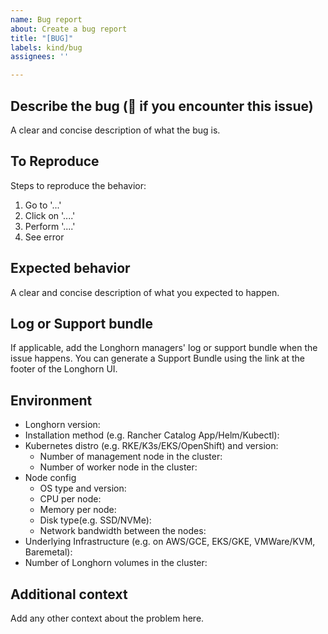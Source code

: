 ```yaml
---
name: Bug report
about: Create a bug report
title: "[BUG]"
labels: kind/bug
assignees: ''

---
```


## Describe the bug (🐛 if you encounter this issue)

A clear and concise description of what the bug is.

## To Reproduce

Steps to reproduce the behavior:
1. Go to '...'
2. Click on '....'
3. Perform '....'
4. See error

## Expected behavior

A clear and concise description of what you expected to happen.

## Log or Support bundle

If applicable, add the Longhorn managers' log or support bundle when the issue happens. 
You can generate a Support Bundle using the link at the footer of the Longhorn UI.

## Environment

 - Longhorn version:
 - Installation method (e.g. Rancher Catalog App/Helm/Kubectl):
 - Kubernetes distro (e.g. RKE/K3s/EKS/OpenShift) and version:
   - Number of management node in the cluster:
   - Number of worker node in the cluster:
 - Node config
   - OS type and version:
   - CPU per node:
   - Memory per node:
   - Disk type(e.g. SSD/NVMe):
   - Network bandwidth between the nodes:
 - Underlying Infrastructure (e.g. on AWS/GCE, EKS/GKE, VMWare/KVM, Baremetal):
 - Number of Longhorn volumes in the cluster:

## Additional context

Add any other context about the problem here.
